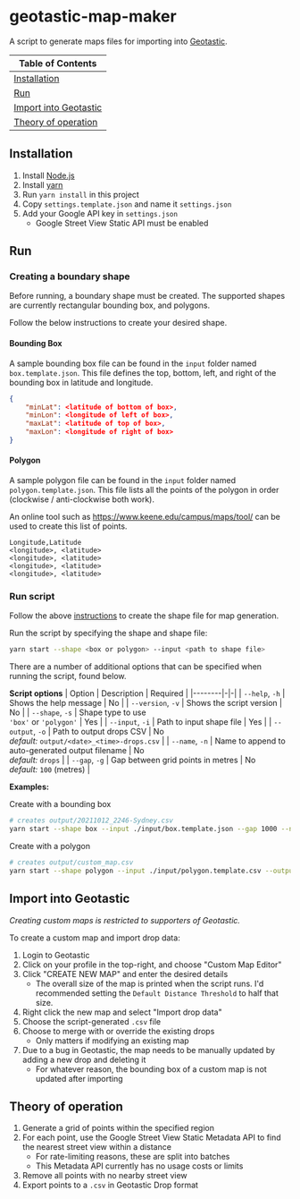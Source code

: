 # geotastic-map-maker

A script to generate maps files for importing into [Geotastic](https://geotastic.de/).

|Table of Contents|
|-|
|[Installation](#installation)|
|[Run](#run)|
|[Import into Geotastic](#import-into-geotastic)|
|[Theory of operation](#theory-of-operation)|

## Installation

1. Install [Node.js](https://nodejs.org)
2. Install [yarn](https://classic.yarnpkg.com/en/docs/install)
3. Run `yarn install` in this project
4. Copy `settings.template.json` and name it `settings.json`
5. Add your Google API key in `settings.json`
   - Google Street View Static API must be enabled

## Run

### Creating a boundary shape

Before running, a boundary shape must be created. The supported shapes are currently rectangular bounding box, and polygons.

Follow the below instructions to create your desired shape.

#### Bounding Box

A sample bounding box file can be found in the `input` folder named `box.template.json`.
This file defines the top, bottom, left, and right of the bounding box in latitude and longitude.

```json
{
    "minLat": <latitude of bottom of box>,
    "minLon": <longitude of left of box>,
    "maxLat": <latitude of top of box>,
    "maxLon": <longitude of right of box>
}
```

#### Polygon

A sample polygon file can be found in the `input` folder named `polygon.template.json`.
This file lists all the points of the polygon in order (clockwise / anti-clockwise both work).

An online tool such as https://www.keene.edu/campus/maps/tool/ can be used to create this list of points.

```csv
Longitude,Latitude
<longitude>, <latitude>
<longitude>, <latitude>
<longitude>, <latitude>
<longitude>, <latitude>
```

### Run script

Follow the above [instructions](#creating-a-boundary-shape) to create the shape file for map generation.

Run the script by specifying the shape and shape file:

```bash
yarn start --shape <box or polygon> --input <path to shape file>
```

There are a number of additional options that can be specified when running the script, found below.

**Script options**
| Option | Description | Required |
|--------|-|-|
| `--help`, `-h` | Shows the help message | No |
| `--version`, `-v` | Shows the script version | No |
| `--shape`, `-s` | Shape type to use<br/>`'box'` or `'polygon'` | Yes |
| `--input`, `-i` | Path to input shape file | Yes |
| `--output`, `-o` | Path to output drops CSV | No</br>*default:* `output/<date>_<time>-drops.csv` |
| `--name`, `-n` | Name to append to auto-generated output filename | No</br>*default:* `drops` |
| `--gap`, `-g` | Gap between grid points in metres | No</br>*default:* `100` (metres) |

**Examples:**

Create with a bounding box
```bash
# creates output/20211012_2246-Sydney.csv
yarn start --shape box --input ./input/box.template.json --gap 1000 --name Sydney
```

Create with a polygon
```bash
# creates output/custom_map.csv
yarn start --shape polygon --input ./input/polygon.template.csv --output ./output/custom_map.csv
```

## Import into Geotastic

*Creating custom maps is restricted to supporters of Geotastic.*

To create a custom map and import drop data:

1. Login to Geotastic
2. Click on your profile in the top-right, and choose "Custom Map Editor"
3. Click "CREATE NEW MAP" and enter the desired details
   - The overall size of the map is printed when the script runs. I'd recommended setting the `Default Distance Threshold` to half that size.
4. Right click the new map and select "Import drop data"
5. Choose the script-generated `.csv` file
6. Choose to merge with or override the existing drops
   - Only matters if modifying an existing map
7. Due to a bug in Geotastic, the map needs to be manually updated by adding a new drop and deleting it
   - For whatever reason, the bounding box of a custom map is not updated after importing


## Theory of operation

1. Generate a grid of points within the specified region
2. For each point, use the Google Street View Static Metadata API to find the nearest street view within a distance
   - For rate-limiting reasons, these are split into batches
   - This Metadata API currently has no usage costs or limits
3. Remove all points with no nearby street view
4. Export points to a `.csv` in Geotastic Drop format
